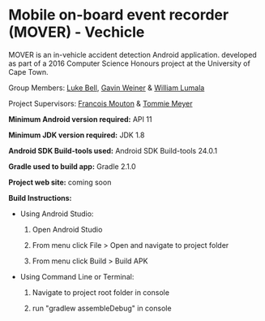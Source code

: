 # Mobile on-board event recorder (MOVER) - Vechicle

MOVER is an in-vehicle accident detection Android application. developed as part of a 2016 Computer Science Honours project at the University of Cape Town.

Group Members: [Luke Bell](lukebell.co.za), [Gavin Weiner](https://github.com/DivisionMax) & [William Lumala](https://www.linkedin.com/in/william-lumala-b498616b)

Project Supervisors: [Francois Mouton](http://www.social-engineer.co.za/page_about.php)  & [Tommie Meyer](http://cs.uct.ac.za/~tmeyer/)

**Minimum Android version required:** API 11

**Minimum JDK version required:** JDK 1.8

**Android SDK Build-tools used:** Android SDK Build-tools 24.0.1

**Gradle used to build app:** Gradle 2.1.0

**Project web site:** coming soon

**Build Instructions:**

* Using Android Studio:
	
	1. Open Android Studio

	2. From menu click File > Open and navigate to project folder

	3. From menu click Build > Build APK
	

* Using Command Line or Terminal:

	1. Navigate to project root folder in console

	2. run "gradlew assembleDebug" in console